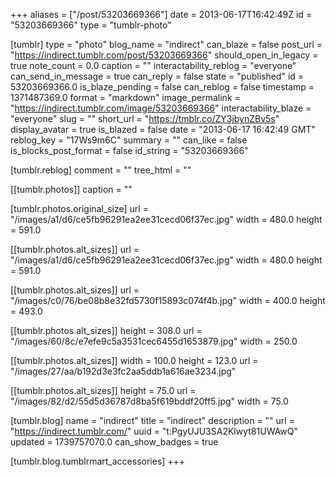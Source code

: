 +++
aliases = ["/post/53203669366"]
date = 2013-06-17T16:42:49Z
id = "53203669366"
type = "tumblr-photo"

[tumblr]
type = "photo"
blog_name = "indirect"
can_blaze = false
post_url = "https://indirect.tumblr.com/post/53203669366"
should_open_in_legacy = true
note_count = 0.0
caption = ""
interactability_reblog = "everyone"
can_send_in_message = true
can_reply = false
state = "published"
id = 53203669366.0
is_blaze_pending = false
can_reblog = false
timestamp = 1371487369.0
format = "markdown"
image_permalink = "https://indirect.tumblr.com/image/53203669366"
interactability_blaze = "everyone"
slug = ""
short_url = "https://tmblr.co/ZY3jbynZBv5s"
display_avatar = true
is_blazed = false
date = "2013-06-17 16:42:49 GMT"
reblog_key = "17Ws9m6C"
summary = ""
can_like = false
is_blocks_post_format = false
id_string = "53203669366"

[tumblr.reblog]
comment = ""
tree_html = ""

[[tumblr.photos]]
caption = ""

[tumblr.photos.original_size]
url = "/images/a1/d6/ce5fb96291ea2ee31cecd06f37ec.jpg"
width = 480.0
height = 591.0

[[tumblr.photos.alt_sizes]]
url = "/images/a1/d6/ce5fb96291ea2ee31cecd06f37ec.jpg"
width = 480.0
height = 591.0

[[tumblr.photos.alt_sizes]]
url = "/images/c0/76/be08b8e32fd5730f15893c074f4b.jpg"
width = 400.0
height = 493.0

[[tumblr.photos.alt_sizes]]
height = 308.0
url = "/images/60/8c/e7efe9c5a3531cec6455d1653879.jpg"
width = 250.0

[[tumblr.photos.alt_sizes]]
width = 100.0
height = 123.0
url = "/images/27/aa/b192d3e3fc2aa5ddb1a616ae3234.jpg"

[[tumblr.photos.alt_sizes]]
height = 75.0
url = "/images/82/d2/55d5d36787d8ba5f619bddf20ff5.jpg"
width = 75.0

[tumblr.blog]
name = "indirect"
title = "indirect"
description = ""
url = "https://indirect.tumblr.com/"
uuid = "t:PgyUJU3SA2Klwyt81UWAwQ"
updated = 1739757070.0
can_show_badges = true

[tumblr.blog.tumblrmart_accessories]
+++
